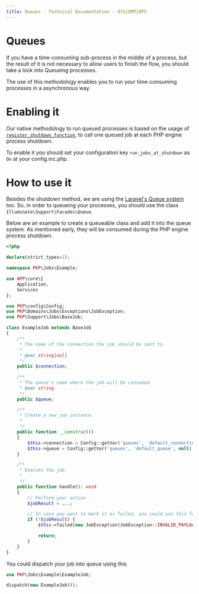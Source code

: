 ```yaml
---
title: Queues - Technical Documentation - OJS|OMP|OPS
---
```


# Queues

If you have a time-consuming sub-process in the middle of a process, but the result of it is not necessary to allow users to finish the flow, you should take a look into Queueing processes.

The use of this methodology enables you to run your time-consuming processes in a asynchronous way.

# Enabling it

Our native methodology to run queued processes is based on the usage of [`register_shutdown_function`](https://www.php.net/manual/en/function.register-shutdown-function.php), to call one queued job at each PHP engine process shutdown.

To enable it you should set your configuration key `run_jobs_at_shutdown` as `On` at your config.inc.php.

# How to use it

Besides the shutdown method, we are using the [Laravel's Queue system](https://laravel.com/docs/7.x/queues) too. So, in order to queueing your processes, you should use the class `Illuminate\Support\Facades\Queue`.

Below are an example to create a queueable class and add it into the queue system. As mentioned early, they will be consumed during the PHP engine process shutdown.

```php
<?php

declare(strict_types=1);

namespace PKP\Jobs\Example;

use APP\core\{
    Application,
    Services
};

use PKP\config\Config;
use PKP\Domains\Jobs\Exceptions\JobException;
use PKP\Support\Jobs\BaseJob;

class ExampleJob extends BaseJob
{
    /**
     * The name of the connection the job should be sent to.
     *
     * @var string|null
     */
    public $connection;

    /**
     * The queue's name where the job will be consumed
     * @var string
     */
    public $queue;

    /**
     * Create a new job instance.
     *
     */
    public function __construct()
    {
        $this->connection = Config::getVar('queues', 'default_connection', 'sync');
        $this->queue = Config::getVar('queues', 'default_queue', null);
    }

    /**
     * Execute the job.
     *
     */
    public function handle(): void
    {
        // Perform your action
        $jobResult = ...;

        // In case you want to mark it as failed, you could use this failed method
        if (!$jobResult) {
            $this->failed(new JobException(JobException::INVALID_PAYLOAD));

            return;
        }
    }
}

```

You could dispatch your job into queue using this

```php
use PKP\Jobs\Example\ExampleJob;

dispatch(new ExampleJob());
```